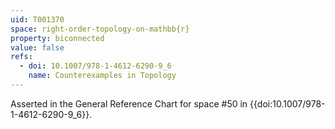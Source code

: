 ```yaml
---
uid: T001370
space: right-order-topology-on-mathbb{r}
property: biconnected
value: false
refs:
  - doi: 10.1007/978-1-4612-6290-9_6
    name: Counterexamples in Topology
---
```

Asserted in the General Reference Chart for space #50 in
{{doi:10.1007/978-1-4612-6290-9_6}}.
